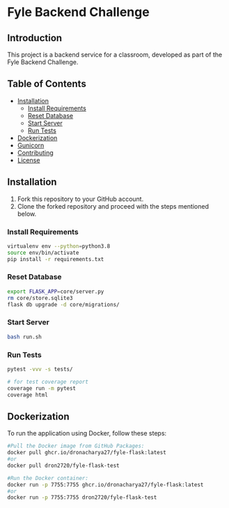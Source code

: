 # Fyle Backend Challenge

## Introduction

This project is a backend service for a classroom, developed as part of the Fyle Backend Challenge.

## Table of Contents

- [Installation](#installation)
  - [Install Requirements](#install-requirements)
  - [Reset Database](#reset-database)
  - [Start Server](#start-server)
  - [Run Tests](#run-tests)
- [Dockerization](#dockerization)
- [Gunicorn](#gunicorn)
- [Contributing](#contributing)
- [License](#license)

## Installation

1. Fork this repository to your GitHub account.
2. Clone the forked repository and proceed with the steps mentioned below.

### Install Requirements

```bash
virtualenv env --python=python3.8
source env/bin/activate
pip install -r requirements.txt
```
### Reset Database
```bash
export FLASK_APP=core/server.py
rm core/store.sqlite3
flask db upgrade -d core/migrations/
```
### Start Server

```bash
bash run.sh
```


### Run Tests
```bash
pytest -vvv -s tests/

# for test coverage report
coverage run -m pytest
coverage html
```


## Dockerization
To run the application using Docker, follow these steps:
```bash
#Pull the Docker image from GitHub Packages:
docker pull ghcr.io/dronacharya27/fyle-flask:latest
#or
docker pull dron2720/fyle-flask-test

#Run the Docker container:
docker run -p 7755:7755 ghcr.io/dronacharya27/fyle-flask:latest
#or
docker run -p 7755:7755 dron2720/fyle-flask-test
```





